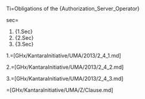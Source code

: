 Ti=Obligations of the {Authorization_Server_Operator}

sec=<ol><li>{1.Sec}<li>{2.Sec}<li>{3.Sec}</ol>

1.=[GHx/KantaraInitiative/UMA/2013/2_4_1.md]

2.=[GHx/KantaraInitiative/UMA/2013/2_4_2.md]

3.=[GHx/KantaraInitiative/UMA/2013/2_4_3.md]

=[GHx/KantaraInitiative/UMA/Z/Clause.md]
